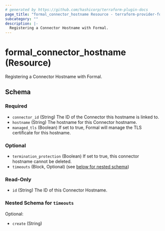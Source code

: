 ```yaml
---
# generated by https://github.com/hashicorp/terraform-plugin-docs
page_title: "formal_connector_hostname Resource - terraform-provider-formal"
subcategory: ""
description: |-
  Registering a Connector Hostname with Formal.
---
```


# formal_connector_hostname (Resource)

Registering a Connector Hostname with Formal.



<!-- schema generated by tfplugindocs -->
## Schema

### Required

- `connector_id` (String) The ID of the Connector this hostname is linked to.
- `hostname` (String) The hostname for this Connector hostname.
- `managed_tls` (Boolean) If set to true, Formal will manage the TLS certificate for this hostname.

### Optional

- `termination_protection` (Boolean) If set to true, this connector hostname cannot be deleted.
- `timeouts` (Block, Optional) (see [below for nested schema](#nestedblock--timeouts))

### Read-Only

- `id` (String) The ID of this Connector Hostname.

<a id="nestedblock--timeouts"></a>
### Nested Schema for `timeouts`

Optional:

- `create` (String)
